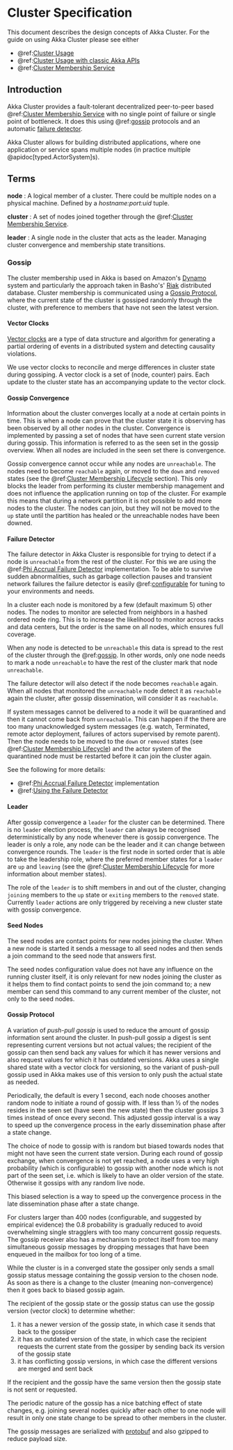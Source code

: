 # Cluster Specification

This document describes the design concepts of Akka Cluster. For the guide on using Akka Cluster please see either

* @ref:[Cluster Usage](../typed/cluster.md)
* @ref:[Cluster Usage with classic Akka APIs](../cluster-usage.md)
* @ref:[Cluster Membership Service](cluster-membership.md)
 
## Introduction

Akka Cluster provides a fault-tolerant decentralized peer-to-peer based
@ref:[Cluster Membership Service](cluster-membership.md#cluster-membership-service) with no single point of failure or 
single point of bottleneck. It does this using @ref:[gossip](#gossip) protocols and an automatic [failure detector](#failure-detector).

Akka Cluster allows for building distributed applications, where one application or service spans multiple nodes
(in practice multiple @apidoc[typed.ActorSystem]s). 

## Terms

**node**
: A logical member of a cluster. There could be multiple nodes on a physical
machine. Defined by a *hostname:port:uid* tuple.

**cluster**
: A set of nodes joined together through the @ref:[Cluster Membership Service](cluster-membership.md#cluster-membership-service).

**leader**
: A single node in the cluster that acts as the leader. Managing cluster convergence
and membership state transitions.

### Gossip

The cluster membership used in Akka is based on Amazon's [Dynamo](https://www.allthingsdistributed.com/files/amazon-dynamo-sosp2007.pdf) system and
particularly the approach taken in Basho's' [Riak](https://en.wikipedia.org/wiki/Riak) distributed database.
Cluster membership is communicated using a [Gossip Protocol](https://en.wikipedia.org/wiki/Gossip_protocol), where the current
state of the cluster is gossiped randomly through the cluster, with preference to
members that have not seen the latest version.

#### Vector Clocks

[Vector clocks](https://en.wikipedia.org/wiki/Vector_clock) are a type of data structure and algorithm for generating a partial
ordering of events in a distributed system and detecting causality violations.

We use vector clocks to reconcile and merge differences in cluster state
during gossiping. A vector clock is a set of (node, counter) pairs. Each update
to the cluster state has an accompanying update to the vector clock.

#### Gossip Convergence

Information about the cluster converges locally at a node at certain points in time.
This is when a node can prove that the cluster state it is observing has been observed
by all other nodes in the cluster. Convergence is implemented by passing a set of nodes
that have seen current state version during gossip. This information is referred to as the
seen set in the gossip overview. When all nodes are included in the seen set there is
convergence.

Gossip convergence cannot occur while any nodes are `unreachable`. The nodes need
to become `reachable` again, or moved to the `down` and `removed` states
(see the @ref:[Cluster Membership Lifecycle](cluster-membership.md#membership-lifecycle) section). This only blocks the leader
from performing its cluster membership management and does not influence the application
running on top of the cluster. For example this means that during a network partition
it is not possible to add more nodes to the cluster. The nodes can join, but they
will not be moved to the `up` state until the partition has healed or the unreachable
nodes have been downed.

#### Failure Detector

The failure detector in Akka Cluster is responsible for trying to detect if a node is
`unreachable` from the rest of the cluster. For this we are using the
@ref:[Phi Accrual Failure Detector](failure-detector.md) implementation.
To be able to survive sudden abnormalities, such as garbage collection pauses and
transient network failures the failure detector is easily @ref:[configurable](cluster.md#using-the-failure-detector)
for tuning to your environments and needs.

In a cluster each node is monitored by a few (default maximum 5) other nodes.
The nodes to monitor are selected from neighbors in a hashed ordered node ring.
This is to increase the likelihood to monitor across racks and data centers, but the order
is the same on all nodes, which ensures full coverage.
  
When any node is detected to be `unreachable` this data is spread to
the rest of the cluster through the @ref:[gossip](#gossip). In other words, only one node needs to
mark a node `unreachable` to have the rest of the cluster mark that node `unreachable`.
 
The failure detector will also detect if the node becomes `reachable` again. When
all nodes that monitored the `unreachable` node detect it as `reachable` again
the cluster, after gossip dissemination, will consider it as `reachable`.

<a id="quarantined"></a>
If system messages cannot be delivered to a node it will be quarantined and then it
cannot come back from `unreachable`. This can happen if the there are too many
unacknowledged system messages (e.g. watch, Terminated, remote actor deployment,
failures of actors supervised by remote parent). Then the node needs to be moved
to the `down` or `removed` states (see @ref:[Cluster Membership Lifecycle](cluster-membership.md#membership-lifecycle))
and the actor system of the quarantined node must be restarted before it can join the cluster again.

See the following for more details:
 
* @ref:[Phi Accrual Failure Detector](failure-detector.md) implementation
* @ref:[Using the Failure Detector](cluster.md#using-the-failure-detector)
 
#### Leader

After gossip convergence a `leader` for the cluster can be determined. There is no
`leader` election process, the `leader` can always be recognised deterministically
by any node whenever there is gossip convergence. The leader is only a role, any node
can be the leader and it can change between convergence rounds.
The `leader` is the first node in sorted order that is able to take the leadership role,
where the preferred member states for a `leader` are `up` and `leaving`
(see the @ref:[Cluster Membership Lifecycle](cluster-membership.md#membership-lifecycle) for more  information about member states).

The role of the `leader` is to shift members in and out of the cluster, changing
`joining` members to the `up` state or `exiting` members to the `removed`
state. Currently `leader` actions are only triggered by receiving a new cluster
state with gossip convergence.

#### Seed Nodes

The seed nodes are contact points for new nodes joining the cluster.
When a new node is started it sends a message to all seed nodes and then sends
a join command to the seed node that answers first.

The seed nodes configuration value does not have any influence on the running
cluster itself, it is only relevant for new nodes joining the cluster as it
helps them to find contact points to send the join command to; a new member
can send this command to any current member of the cluster, not only to the seed nodes.

#### Gossip Protocol

A variation of *push-pull gossip* is used to reduce the amount of gossip
information sent around the cluster. In push-pull gossip a digest is sent
representing current versions but not actual values; the recipient of the gossip
can then send back any values for which it has newer versions and also request
values for which it has outdated versions. Akka uses a single shared state with
a vector clock for versioning, so the variant of push-pull gossip used in Akka
makes use of this version to only push the actual state as needed.

Periodically, the default is every 1 second, each node chooses another random
node to initiate a round of gossip with. If less than ½ of the nodes resides in the
seen set (have seen the new state) then the cluster gossips 3 times instead of once
every second. This adjusted gossip interval is a way to speed up the convergence process
in the early dissemination phase after a state change.

The choice of node to gossip with is random but biased towards nodes that might not have seen
the current state version. During each round of gossip exchange, when convergence is not yet reached, a node
uses a very high probability (which is configurable) to gossip with another node which is not part of the seen set, i.e. 
which is likely to have an older version of the state. Otherwise it gossips with any random live node.

This biased selection is a way to speed up the convergence process in the late dissemination
phase after a state change.

For clusters larger than 400 nodes (configurable, and suggested by empirical evidence)
the 0.8 probability is gradually reduced to avoid overwhelming single stragglers with
too many concurrent gossip requests. The gossip receiver also has a mechanism to
protect itself from too many simultaneous gossip messages by dropping messages that
have been enqueued in the mailbox for too long of a time.

While the cluster is in a converged state the gossiper only sends a small gossip status message containing the gossip
version to the chosen node. As soon as there is a change to the cluster (meaning non-convergence)
then it goes back to biased gossip again.

The recipient of the gossip state or the gossip status can use the gossip version
(vector clock) to determine whether:

 1. it has a newer version of the gossip state, in which case it sends that back
to the gossiper
 2. it has an outdated version of the state, in which case the recipient requests
the current state from the gossiper by sending back its version of the gossip state
 3. it has conflicting gossip versions, in which case the different versions are merged
and sent back

If the recipient and the gossip have the same version then the gossip state is
not sent or requested.

The periodic nature of the gossip has a nice batching effect of state changes,
e.g. joining several nodes quickly after each other to one node will result in only
one state change to be spread to other members in the cluster.

The gossip messages are serialized with [protobuf](https://github.com/protocolbuffers/protobuf) and also gzipped to reduce payload
size.
